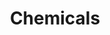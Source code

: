 ---
title: Chemicals
slug: chemicals
taxonomy:
	tag: industry
content:
    items:
        '@taxonomy.industry': chemicals
    order:
        by: date
        dir: desc
---
